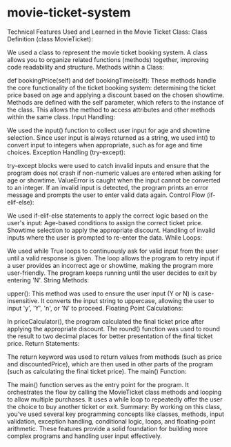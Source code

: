 # movie-ticket-system

Technical Features Used and Learned in the Movie Ticket Class:
Class Definition (class MovieTicket):

We used a class to represent the movie ticket booking system. A class allows you to organize related functions (methods) together, improving code readability and structure.
Methods within a Class:

def bookingPrice(self) and def bookingTime(self):
These methods handle the core functionality of the ticket booking system: determining the ticket price based on age and applying a discount based on the chosen showtime.
Methods are defined with the self parameter, which refers to the instance of the class. This allows the method to access attributes and other methods within the same class.
Input Handling:

We used the input() function to collect user input for age and showtime selection. Since user input is always returned as a string, we used int() to convert input to integers when appropriate, such as for age and time choices.
Exception Handling (try-except):

try-except blocks were used to catch invalid inputs and ensure that the program does not crash if non-numeric values are entered when asking for age or showtime.
ValueError is caught when the input cannot be converted to an integer.
If an invalid input is detected, the program prints an error message and prompts the user to enter valid data again.
Control Flow (if-elif-else):

We used if-elif-else statements to apply the correct logic based on the user's input:
Age-based conditions to assign the correct ticket price.
Showtime selection to apply the appropriate discount.
Handling of invalid inputs where the user is prompted to re-enter the data.
While Loops:

We used while True loops to continuously ask for valid input from the user until a valid response is given.
The loop allows the program to retry input if a user provides an incorrect age or showtime, making the program more user-friendly.
The program keeps running until the user decides to exit by entering 'N'.
String Methods:

upper(): This method was used to ensure the user input (Y or N) is case-insensitive. It converts the input string to uppercase, allowing the user to input 'y', 'Y', 'n', or 'N' to proceed.
Floating Point Calculations:

In priceCalculator(), the program calculated the final ticket price after applying the appropriate discount. The round() function was used to round the result to two decimal places for better presentation of the final ticket price.
Return Statements:

The return keyword was used to return values from methods (such as price and discountedPrice), which are then used in other parts of the program (such as calculating the final ticket price).
The main() Function:

The main() function serves as the entry point for the program. It orchestrates the flow by calling the MovieTicket class methods and looping to allow multiple purchases. It uses a while loop to repeatedly offer the user the choice to buy another ticket or exit.
Summary:
By working on this class, you’ve used several key programming concepts like classes, methods, input validation, exception handling, conditional logic, loops, and floating-point arithmetic. These features provide a solid foundation for building more complex programs and handling user input effectively.
